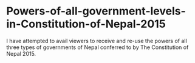# Powers-of-all-government-levels-in-Constitution-of-Nepal-2015
I have attempted to avail viewers to receive and re-use the powers of all three types of governments of Nepal conferred to by The Constitution of Nepal 2015.  
